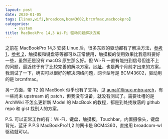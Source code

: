 ```yaml
---
layout: post
date: 2020-01-05
tags: [linux,wifi,broadcom,bcm43602,brcmfmac,macbookpro]
categories:
    - system
title: MacBookPro 14,3 Wi-Fi 驱动问题解决方案
---
```


之前在 MacBookPro 14,3 安装 Linux 后，很多东西的驱动都有了解决方法，[参考 1](https://gist.github.com/TRPB/437f663b545d23cc8a2073253c774be3)，[参考 2](https://github.com/roadrunner2/macbook12-spi-driver)，触摸板和键盘等等都可以正常使用，触摸板的使用效果比我意料要好一些，虽然还是没有 macOS 原生那么好。但 Wi-Fi 一直有能扫到信号但连不上的问题，最近终于有了比较完善的解决方案，[地址](https://bugzilla.kernel.org/show_bug.cgi?id=193121#c52)，也是两个月前才出来的方案，我测试了一下，确实可以很好的解决网络问题，网卡型号是 BCM43602，驱动用的是 brcmfmac。

另一方面，带 T2 的 MacBook 似乎也有了支持，见 [aunali1/linux-mbp-arch](https://github.com/aunali1/linux-mbp-arch)，有一些尚未 upstream 的 patch，但我没有设备，就没有测试了。需要吐槽的是 ArchWiki 不怎么更新新 Model 的 MacBook 的教程，都是到处找散落的 github repo 和 gist 找别人的方案。

P.S. 可以正常工作的有：Wi-Fi，键盘，触摸板，Touchbar，内置摄像头，键盘背光，蓝牙
P.P.S MacBookPro11,2 的网卡是 BCM4360，直接用 broadcom-wl 驱动就可以。
